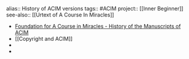 alias:: History of ACIM versions
tags:: #ACIM
project:: [[Inner Beginner]]
see-also:: [[Urtext of A Course In Miracles]]

- [Foundation for A Course in Miracles - History of the Manuscripts of ACIM](https://facim.org/foundation-course-miracles/history-of-the-manuscripts/)
- [[Copyright and ACIM]]
-
-